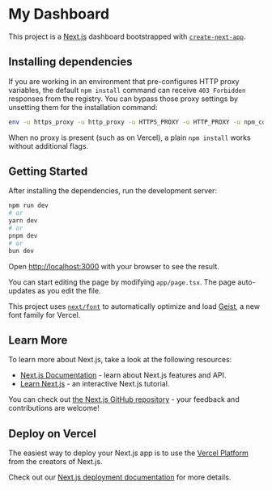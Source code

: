 # My Dashboard

This project is a [Next.js](https://nextjs.org) dashboard bootstrapped with [`create-next-app`](https://nextjs.org/docs/app/api-reference/cli/create-next-app).

## Installing dependencies

If you are working in an environment that pre-configures HTTP proxy variables, the default `npm install` command can receive `403 Forbidden` responses from the registry. You can bypass those proxy settings by unsetting them for the installation command:

```bash
env -u https_proxy -u http_proxy -u HTTPS_PROXY -u HTTP_PROXY -u npm_config_https_proxy -u npm_config_http_proxy npm install
```

When no proxy is present (such as on Vercel), a plain `npm install` works without additional flags.

## Getting Started

After installing the dependencies, run the development server:

```bash
npm run dev
# or
yarn dev
# or
pnpm dev
# or
bun dev
```

Open [http://localhost:3000](http://localhost:3000) with your browser to see the result.

You can start editing the page by modifying `app/page.tsx`. The page auto-updates as you edit the file.

This project uses [`next/font`](https://nextjs.org/docs/app/building-your-application/optimizing/fonts) to automatically optimize and load [Geist](https://vercel.com/font), a new font family for Vercel.

## Learn More

To learn more about Next.js, take a look at the following resources:

- [Next.js Documentation](https://nextjs.org/docs) - learn about Next.js features and API.
- [Learn Next.js](https://nextjs.org/learn) - an interactive Next.js tutorial.

You can check out [the Next.js GitHub repository](https://github.com/vercel/next.js) - your feedback and contributions are welcome!

## Deploy on Vercel

The easiest way to deploy your Next.js app is to use the [Vercel Platform](https://vercel.com/new?utm_medium=default-template&filter=next.js&utm_source=create-next-app&utm_campaign=create-next-app-readme) from the creators of Next.js.

Check out our [Next.js deployment documentation](https://nextjs.org/docs/app/building-your-application/deploying) for more details.
